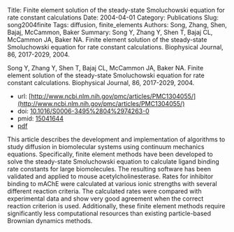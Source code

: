Title: Finite element solution of the steady-state Smoluchowski equation for rate constant calculations
Date: 2004-04-01
Category: Publications
Slug: song2004finite
Tags: diffusion, finite_elements
Authors: Song, Zhang, Shen, Bajaj, McCammon, Baker
Summary: Song Y, Zhang Y, Shen T, Bajaj CL, McCammon JA, Baker NA. Finite element solution of the steady-state Smoluchowski equation for rate constant calculations. Biophysical Journal, 86, 2017-2029, 2004. 

Song Y, Zhang Y, Shen T, Bajaj CL, McCammon JA, Baker NA. Finite element solution of the steady-state Smoluchowski equation for rate constant calculations. Biophysical Journal, 86, 2017-2029, 2004. 

* url: [http://www.ncbi.nlm.nih.gov/pmc/articles/PMC1304055/](http://www.ncbi.nlm.nih.gov/pmc/articles/PMC1304055/)
* doi: [10.1016/S0006-3495%2804%2974263-0](http://dx.doi.org/10.1016/S0006-3495%2804%2974263-0)
* pmid: [15041644](http://www.ncbi.nlm.nih.gov/pubmed/15041644)
* [pdf](http://sobolevnrm.github.io/papers/song2004finite.pdf)

This article describes the development and implementation of algorithms to study diffusion in biomolecular systems using continuum mechanics equations. Specifically, finite element methods have been developed to solve the steady-state Smoluchowski equation to calculate ligand binding rate constants for large biomolecules. The resulting software has been validated and applied to mouse acetylcholinesterase. Rates for inhibitor binding to mAChE were calculated at various ionic strengths with several different reaction criteria. The calculated rates were compared with experimental data and show very good agreement when the correct reaction criterion is used. Additionally, these finite element methods require significantly less computational resources than existing particle-based Brownian dynamics methods.
